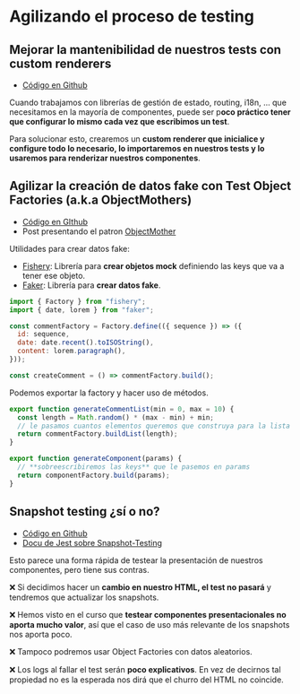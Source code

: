 # Agilizando el proceso de testing

## Mejorar la mantenibilidad de nuestros tests con custom renderers

- [Código en Github](https://pro.codely.tv/library/testing-frontend/196940/path/step/113170813/)

Cuando trabajamos con librerías de gestión de estado, routing, i18n, ... que necesitamos en la mayoría de componentes, puede ser p**oco práctico tener que configurar lo mismo cada vez que escribimos un test**.

Para solucionar esto, crearemos un **custom renderer que inicialice y configure todo lo necesario, lo importaremos en nuestros tests y lo usaremos para renderizar nuestros componentes**.

## Agilizar la creación de datos fake con Test Object Factories (a.k.a ObjectMothers)

- [Código en GIthub](https://github.com/CodelyTV/javascript-testing-frontend-course/tree/main/72-test-object-factory)
- Post presentando el patron [ObjectMother](https://martinfowler.com/bliki/ObjectMother.html)

Utilidades para crear datos fake:

- [Fishery](https://github.com/thoughtbot/fishery): Librería para **crear objetos mock** definiendo las keys que va a tener ese objeto.
- [Faker](https://github.com/marak/Faker.js/): Librería para **crear datos fake**.

```jsx
import { Factory } from "fishery";
import { date, lorem } from "faker";

const commentFactory = Factory.define(({ sequence }) => ({
  id: sequence,
  date: date.recent().toISOString(),
  content: lorem.paragraph(),
}));

const createComment = () => commentFactory.build();
```

Podemos exportar la factory y hacer uso de métodos.

```jsx
export function generateCommentList(min = 0, max = 10) {
  const length = Math.random() * (max - min) + min;
  // le pasamos cuantos elementos queremos que construya para la lista
  return commentFactory.buildList(length);
}

export function generateComponent(params) {
  // **sobreescribiremos las keys** que le pasemos en params
  return componentFactory.build(params);
}
```

## Snapshot testing ¿sí o no?

- [Código en Github](https://github.com/CodelyTV/javascript-testing-frontend-course/tree/main/73-snapshots)
- [Docu de Jest sobre Snapshot-Testing](https://jestjs.io/docs/snapshot-testing)

Esto parece una forma rápida de testear la presentación de nuestros componentes, pero tiene sus contras.

❌ Si decidimos hacer un **cambio en nuestro HTML, el test no pasará** y tendremos que actualizar los snapshots.

❌ Hemos visto en el curso que **testear componentes presentacionales no aporta mucho valor**, así que el caso de uso más relevante de los snapshots nos aporta poco.

❌ Tampoco podremos usar Object Factories con datos aleatorios.

❌ Los logs al fallar el test serán **poco explicativos**. En vez de decirnos tal propiedad no es la esperada nos dirá que el churro del HTML no coincide.

